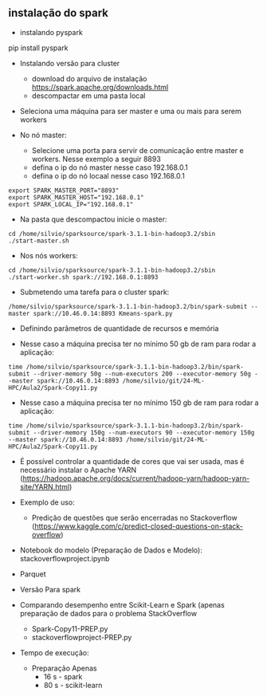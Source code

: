 ## instalação do spark

* instalando pyspark

pip install pyspark

* Instalando versão para cluster

    * download do arquivo de instalação https://spark.apache.org/downloads.html
    * descompactar em uma pasta local

* Seleciona uma máquina para ser master e uma ou mais para serem workers

* No nó master:

    * Selecione uma porta para servir de comunicação entre master e workers. Nesse exemplo a seguir 8893
    * defina o ip do nó master nesse caso 192.168.0.1
    * defina o ip do nó locaal nesse caso 192.168.0.1

```
export SPARK_MASTER_PORT="8893"
export SPARK_MASTER_HOST="192.168.0.1"
export SPARK_LOCAL_IP="192.168.0.1"
```

* Na pasta que descompactou inicie o master:

```
cd /home/silvio/sparksource/spark-3.1.1-bin-hadoop3.2/sbin
./start-master.sh
```

* Nos nós workers:

```
cd /home/silvio/sparksource/spark-3.1.1-bin-hadoop3.2/sbin
./start-worker.sh spark://192.168.0.1:8893
```

* Submetendo uma tarefa para o cluster spark:

```
/home/silvio/sparksource/spark-3.1.1-bin-hadoop3.2/bin/spark-submit --master spark://10.46.0.14:8893 Kmeans-spark.py
```
* Definindo parâmetros de quantidade de recursos e memória 

* Nesse caso a máquina precisa ter no mínimo 50 gb de ram para rodar a aplicação:

```
time /home/silvio/sparksource/spark-3.1.1-bin-hadoop3.2/bin/spark-submit --driver-memory 50g --num-executors 200 --executor-memory 50g --master spark://10.46.0.14:8893 /home/silvio/git/24-ML-HPC/Aula2/Spark-Copy11.py 
```

* Nesse caso a máquina precisa ter no mínimo 150 gb de ram para rodar a aplicação:

```
time /home/silvio/sparksource/spark-3.1.1-bin-hadoop3.2/bin/spark-submit --driver-memory 150g --num-executors 90 --executor-memory 150g --master spark://10.46.0.14:8893 /home/silvio/git/24-ML-HPC/Aula2/Spark-Copy11.py 
```

* É possível controlar a quantidade de cores que vai ser usada, mas é necessário instalar o Apache YARN (https://hadoop.apache.org/docs/current/hadoop-yarn/hadoop-yarn-site/YARN.html)

* Exemplo de uso: 
    * Predição de questões que serão encerradas no Stackoverflow (https://www.kaggle.com/c/predict-closed-questions-on-stack-overflow)

* Notebook do modelo (Preparação de Dados e Modelo): stackoverflowproject.ipynb

* Parquet

* Versão Para spark 

* Comparando desempenho entre Scikit-Learn e Spark (apenas preparação de dados para o problema StackOverflow
    * Spark-Copy11-PREP.py
    * stackoverflowproject-PREP.py
    
* Tempo de execução:

    * Preparação Apenas
        * 16 s - spark
        * 80 s - scikit-learn